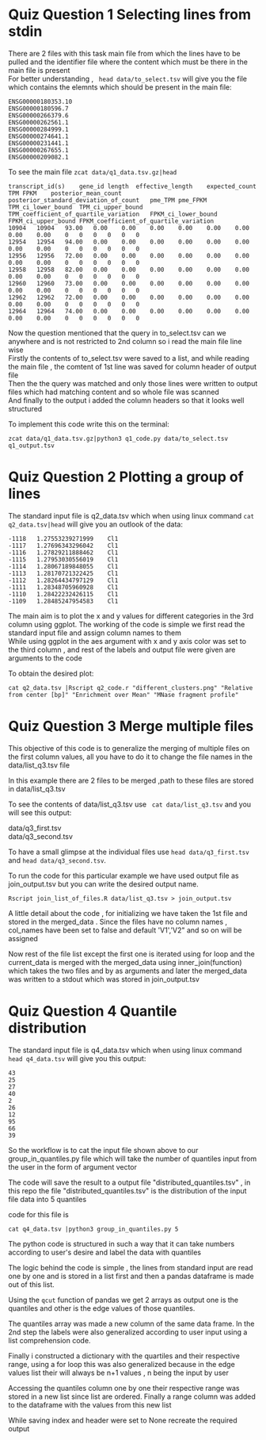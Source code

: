 # Quiz Question 1 Selecting lines from stdin

There are 2 files with this task main file from which the lines have to be pulled and the identifier file where the content which must be there in the main file is present<br>
For better understanding , ``` head data/to_select.tsv``` will give you the file which contains the elemnts which should be present in the main file:<br>
```
ENSG00000180353.10
ENSG00000180596.7
ENSG00000266379.6
ENSG00000262561.1
ENSG00000284999.1
ENSG00000274641.1
ENSG00000231441.1
ENSG00000267655.1
ENSG00000209082.1
```
To see the main file ```zcat data/q1_data.tsv.gz|head```<br>
```
transcript_id(s)	gene_id	length	effective_length	expected_count	TPM	FPKM	posterior_mean_count	posterior_standard_deviation_of_count	pme_TPM	pme_FPKM	TPM_ci_lower_bound	TPM_ci_upper_bound	TPM_coefficient_of_quartile_variation	FPKM_ci_lower_bound	FPKM_ci_upper_bound	FPKM_coefficient_of_quartile_variation
10904	10904	93.00	0.00	0.00	0.00	0.00	0.00	0.00	0.00	0.00	0	0	0	0	0	0
12954	12954	94.00	0.00	0.00	0.00	0.00	0.00	0.00	0.00	0.00	0	0	0	0	0	0
12956	12956	72.00	0.00	0.00	0.00	0.00	0.00	0.00	0.00	0.00	0	0	0	0	0	0
12958	12958	82.00	0.00	0.00	0.00	0.00	0.00	0.00	0.00	0.00	0	0	0	0	0	0
12960	12960	73.00	0.00	0.00	0.00	0.00	0.00	0.00	0.00	0.00	0	0	0	0	0	0
12962	12962	72.00	0.00	0.00	0.00	0.00	0.00	0.00	0.00	0.00	0	0	0	0	0	0
12964	12964	74.00	0.00	0.00	0.00	0.00	0.00	0.00	0.00	0.00	0	0	0	0	0	0
```
Now the question mentioned that the query in to_select.tsv can we anywhere and is not restricted to 2nd column so i read the main file line wise<br>
Firstly the contents of to_select.tsv were saved to a list, and while reading the main file , the comtent of 1st line was saved for column header of output file<br>
Then the the query was matched and only those lines were written to output files which had matching content and so whole file was scanned<br>
And finally to the output i added the column headers so that it looks well structured<br>

To implement this code write this on the terminal:

```
zcat data/q1_data.tsv.gz|python3 q1_code.py data/to_select.tsv q1_output.tsv
```

# Quiz Question 2 Plotting a group of lines

The standard input file is q2_data.tsv which when using linux command ```cat q2_data.tsv|head``` will give you an outlook of the data:<br>
```
-1118	1.27553239271999	Cl1
-1117	1.27696343296042	Cl1
-1116	1.27829211888462	Cl1
-1115	1.27953030556019	Cl1
-1114	1.28067189848055	Cl1
-1113	1.28170721322425	Cl1
-1112	1.28264434797129	Cl1
-1111	1.28348705960928	Cl1
-1110	1.28422232426115	Cl1
-1109	1.28485247954583	Cl1
```
The main aim is to plot the x and y values for different categories in the 3rd column using ggplot. The working of the code is simple we first read the standard input file and assign column names to them<br>
While using ggplot in the aes argument with x and y axis color was set to the third column , and rest of the labels and output file were given are arguments to the code

To obtain the desired plot:

```
cat q2_data.tsv |Rscript q2_code.r "different_clusters.png" "Relative from center [bp]" "Enrichment over Mean" "MNase fragment profile"
```

# Quiz Question 3 Merge multiple files
This objective of this code is to generalize the merging of multiple files on the first column values, all you have to do it to change the file names in the data/list_q3.tsv file<br>

In this example there are 2 files to be merged ,path to these files are stored in data/list_q3.tsv<br>

To see the contents of data/list_q3.tsv use ``` cat data/list_q3.tsv``` and you will see this output:<br>

data/q3_first.tsv<br>
data/q3_second.tsv<br>

To have a small glimpse at the individual files use ```head data/q3_first.tsv``` and ```head data/q3_second.tsv```.<br>

To run the code for this particular example we have used output file as join_output.tsv but you can write the desired output name.<br>

``` 
Rscript join_list_of_files.R data/list_q3.tsv > join_output.tsv
```

A little detail about the code , for initializing we have taken the 1st file and stored in the merged_data . Since the files have no column names , col_names have been set to false and default 'V1','V2" and so on will be assigned<br>

Now rest of the file list except the first one is iterated using for loop and the current_data is merged with the merged_data using inner_join(function) which takes the two files and by as arguments and later the merged_data was written to a stdout which was stored in join_output.tsv<br>


# Quiz Question 4 Quantile distribution

The standard input file is q4_data.tsv which when using linux command ```head q4_data.tsv``` will give you this output:<br>
```
43
25
27
40
2
26
12
95
66
39
```
So the workflow is to cat the input file shown above to our group_in_quantiles.py file which will take the number of quantiles input from the user in the form of argument vector<br>


The code will save the result to a output file "distributed_quantiles.tsv" , in this repo the file "distributed_quantiles.tsv" is the distribution of the input file data into 5 quantiles<br>

code for this file is 

```
cat q4_data.tsv |python3 group_in_quantiles.py 5
```
The python code is structured in such a way that it can take numbers according to user's desire and label the data with quantiles <br>

The logic behind the code is simple , the lines from standard input are read one by one and is stored in a list first and then a pandas dataframe is made out of this list.<br>

Using the ```qcut``` function of pandas we get 2 arrays as output one is the quantiles and other is the edge values of those quantiles.<br>

The quantiles array was made a new column of the same data frame. In the 2nd step the labels were also generalized according to user input using a list comprehension code.<br>

Finally i constructed a dictionary with the quartiles and their respective range, using a for loop this was also generalized because in the edge values list their will always be n+1 values , n being the input by user<br>

Accessing the quantiles column one by one their respective range was stored in a new list since list are ordered. Finally a range column was added to the dataframe with the values from this new list<br>

While saving index and header were set to None recreate the required output
